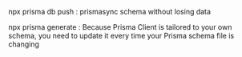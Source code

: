 npx prisma db push : prismasync schema without losing data

npx prisma generate : Because Prisma Client is tailored to your own schema, you need to update it every time your Prisma schema file is changing

